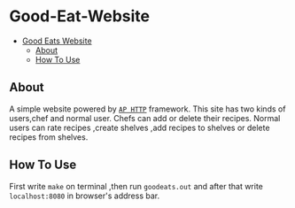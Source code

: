 # Good-Eat-Website
-   [Good Eats Website](#Good-Eat-Website)
    -   [About](#About)
    -   [How To Use](#How-To-Use)
## About
A simple website powered by [`AP HTTP`](https://github.com/UTAP/APHTTP") framework.
This site has two kinds of users,chef and normal user.
Chefs can add or delete their recipes.
Normal users can rate recipes ,create shelves ,add recipes to shelves or delete recipes from shelves.
## How To Use
First write `make` on terminal ,then run `goodeats.out` and after that write `localhost:8080` in browser's address bar.
<br>
